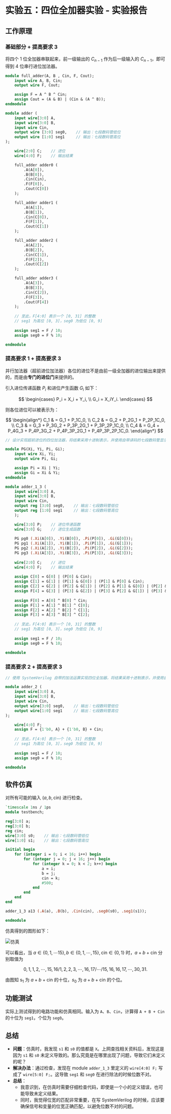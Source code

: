 # 实验五：四位全加器实验 - 实验报告

## 工作原理

### 基础部分 + 提高要求 3

将四个 1 位全加器串联起来，前一级输出的 $C_{n-1}$ 作为后一级输入的 $C_{n-1}$，即可得到 4 位串行进位加法器。

```systemverilog
module full_adder(A, B , Cin, F, Cout);
    input wire A, B, Cin;
    output wire F, Cout;

    assign F = A ^ B ^ Cin;
    assign Cout = (A & B) | (Cin & (A ^ B));
endmodule

module adder (
    input wire[3:0] A,
    input wire[3:0] B,
    input wire Cin,
    output wire [3:0] seg0,    // 输出：七段数码管低位
    output wire [1:0] seg1     // 输出：七段数码管高位
);

    wire[2:0] C;	// 进位
    wire[4:0] F;	// 输出结果

    full_adder adder0 (
        .A(A[0]),
        .B(B[0]),
        .Cin(Cin),
        .F(F[0]),
        .Cout(C[0])
    );

    full_adder adder1 (
        .A(A[1]),
        .B(B[1]),
        .Cin(C[0]),
        .F(F[1]),
        .Cout(C[1])
    );

    full_adder adder2 (
        .A(A[2]),
        .B(B[2]),
        .Cin(C[1]),
        .F(F[2]),
        .Cout(C[2])
    );

    full_adder adder3 (
        .A(A[3]),
        .B(B[3]),
        .Cin(C[2]),
        .F(F[3]),
        .Cout(F[4])
    );
    
    // 至此，F[4:0] 表示一个 [0, 31] 的整数
    // seg1 为高位 [0, 3]，seg0 为低位 [0, 9]
    
    assign seg1 = F / 10;
    assign seg0 = F % 10;

endmodule
```

### 提高要求 1 + 提高要求 3

并行加法器（超前进位加法器）各位的进位不是由前一级全加器的进位输出来提供的，而是由**专门的进位门**来提供的。

引入进位传递函数 $P_i$ 和进位产生函数 $G_i$ 如下：

$$
\begin{cases}
P_i = X_i + Y_i, \\
G_i = X_iY_i.
\end{cases}
$$

则各位进位可以被表示为：

$$
\begin{align*}
C_1 & = G_1 + P_1C_0, \\
C_2 & = G_2 + P_2G_1 + P_2P_1C_0, \\
C_3 & = G_3 + P_3G_2 + P_3P_2G_1 + P_3P_2P_1C_0, \\
C_4 & = G_4 + P_4G_3 + P_4P_3G_2 + P_4P_3P_2G_1 + P_4P_3P_2P_1C_0.
\end{align*}
$$

```systemverilog
// 设计实现超前进位的四位加法器，将结果采用十进制表示，并使用自带译码的七段数码管显示结果

module PG(Xi, Yi, Pi, Gi);
    input wire Xi, Yi;
    output wire Pi, Gi;

    assign Pi = Xi | Yi;
    assign Gi = Xi & Yi;
endmodule

module adder_1_3 (
    input wire[3:0] A,
    input wire[3:0] B,
    input wire Cin,
    output reg [3:0] seg0,    // 输出：七段数码管低位
    output reg [1:0] seg1     // 输出：七段数码管高位
    );

    wire[3:0] P;    // 进位传递函数
    wire[3:0] G;    // 进位生成函数
    
    PG pg0 (.Xi(A[0]), .Yi(B[0]), .Pi(P[0]), .Gi(G[0]));
    PG pg1 (.Xi(A[1]), .Yi(B[1]), .Pi(P[1]), .Gi(G[1]));
    PG pg2 (.Xi(A[2]), .Yi(B[2]), .Pi(P[2]), .Gi(G[2]));
    PG pg3 (.Xi(A[3]), .Yi(B[3]), .Pi(P[3]), .Gi(G[3]));
    
    wire[2:0] C;	// 进位
    wire[4:0] F;	// 输出结果
    
    assign C[0] = G[0] | (P[0] & Cin);
    assign C[1] = G[1] | (P[1] & G[0]) | (P[1] & P[0] & Cin);
    assign C[2] = G[2] | (P[2] & G[1]) | (P[2] & P[1] & G[0]) | (P[2] & P[1] & P[0] & Cin);
    assign F[4] = G[3] | (P[3] & G[2]) | (P[3] & P[2] & G[1]) | (P[3] & P[2] & P[1] & G[0]) | (P[3] & P[2] & P[1] & P[0] & Cin);
    
    assign F[0] = A[0] ^ B[0] ^ Cin;
    assign F[1] = A[1] ^ B[1] ^ C[0];
    assign F[2] = A[2] ^ B[2] ^ C[1];
    assign F[3] = A[3] ^ B[3] ^ C[2];
    
    // 至此，F[4:0] 表示一个 [0, 31] 的整数
    // seg1 为高位 [0, 3]，seg0 为低位 [0, 9]
    
    assign seg1 = F / 10;
    assign seg0 = F % 10;
    
endmodule
```

### 提高要求 2 + 提高要求 3

```systemverilog
// 使用 SystemVerilog 自带的加法运算实现四位全加器，将结果采用十进制表示，并使用自带译码的七段数码管显示结果

module adder_2 (
    input wire[3:0] A,
    input wire[3:0] B,
    input wire Cin,
    output wire[3:0] seg0,    // 输出：七段数码管低位
    output wire[1:0] seg1     // 输出：七段数码管高位
);

    wire[4:0] F;
    assign F = {1'b0, A} + {1'b0, B} + Cin;
    
    // 至此，F[4:0] 表示一个 [0, 31] 的整数
    // seg1 为高位 [0, 3]，seg0 为低位 [0, 9]
    
    assign seg1 = F / 10;
    assign seg0 = F % 10;

endmodule
```

## 软件仿真

对所有可能的输入 $(a, b, \text{cin})$ 进行检查。

```systemverilog
`timescale 1ns / 1ps
module testbench;

reg[3:0] a;
reg[3:0] b;
reg cin;
wire[3:0] s0;    // 输出：七段数码管低位
wire[1:0] s1;    // 输出：七段数码管高位

initial begin
    for (integer i = 0; i < 16; i++) begin
        for (integer j = 0; j < 16; j++) begin
            for (integer k = 0; k < 2; k++) begin
                a = i;
                b = j;
                cin = k;
                #500;
            end
        end
    end
end

adder_1_3 a13 (.A(a), .B(b), .Cin(cin), .seg0(s0), .seg1(s1));

endmodule
```

仿真得到的图形如下：

![仿真](./testbench_waveform.png)

可以看出，当 $a \in \{0,1, \cdots 15\}, b \in \{0, 1, \cdots, 15\}, \text{cin} \in \{0, 1\}$ 时，$a + b + \text{cin}$ 分别取值为

$$
0, 1, 1, 2, \cdots, 15, 16/ 1, 2, 2, 3, \cdots, 16, 17/ \cdots/ 15, 16, 16, 17, \cdots, 30, 31.
$$

由图知 $\text{s}_1$ 为 $a + b + \text{cin}$ 的十位，$s_0$ 为 $a + b + \text{cin}$ 的个位。

## 功能测试

实际上测试得到的电路功能和仿真相同。输入为 `A`、`B`、`Cin`，计算得 `A + B + Cin` 的十位为 `seg1`，个位为 `seg0`。

## 总结

- **问题**：仿真时，我发现 `s1` 和 `s0` 的值都是 `X`。上网查找相关资料后，发现这是因为 `s1` 和 `s0` 未定义导致的。那么究竟是在哪里出现了问题，导致它们未定义的呢？
- **解决办法**：通过检查，发现在 module `adder_1_3` 里定义的 `wire[4:0] F;` 写成了 `wire[5:0] F;`。这导致 `seg1` 和 `seg0` 在进行除法的时候位数不对。
- **总结**：
  - 我意识到，在仿真时需要仔细检查代码，即使是一个小的定义错误，也可能导致未定义结果。
  - 同时，我觉得位宽的匹配非常重要，在写 SystemVerilog 的时候，应该要确保信号和变量的位宽正确匹配，以避免位数不对的问题。
